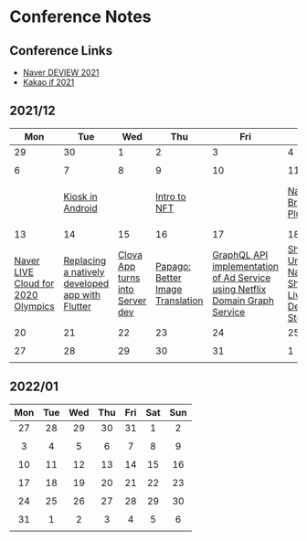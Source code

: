 # Conference Notes

## Conference Links
* [Naver DEVIEW 2021](https://t.co/CQTk7RTw0G)
* [Kakao if 2021]()

## 2021/12
| Mon                                                                                               | Tue                                                                                                            | Wed                                                                                            | Thu                                                                                             | Fri                                                                                                                                         | Sat                                                                                       | Sun                                                                                       |
|---------------------------------------------------------------------------------------------------|----------------------------------------------------------------------------------------------------------------|------------------------------------------------------------------------------------------------|-------------------------------------------------------------------------------------------------|---------------------------------------------------------------------------------------------------------------------------------------------|-------------------------------------------------------------------------------------------|-------------------------------------------------------------------------------------------|
| 29                                                                                                | 30                                                                                                             | 1                                                                                              | 2                                                                                               | 3                                                                                                                                           | 4                                                                                         | 5                                                                                         |
|                                                                                                   |                                                                                                                |                                                                                                |                                                                                                 |                                                                                                                                             |                                                                                           |                                                                                           |
| 6                                                                                                 | 7                                                                                                              | 8                                                                                              | 9                                                                                               | 10                                                                                                                                          | 11                                                                                        | 12                                                                                        |
|                                                                                                   | [Kiosk in Android](https://twitter.com/plateau/status/1468247363491962893?s=20)                                |                                                                                                | [Intro to NFT](https://twitter.com/plateau/status/1468614360998494209?s=20)                     |                                                                                                                                             | [Naver Whale Browser Plugin](https://threadreaderapp.com/thread/1469697530749648898.html) | [LIVE Commerce Team Culture](https://threadreaderapp.com/thread/1470010672432152578.html) |
| 13                                                                                                | 14                                                                                                             | 15                                                                                             | 16                                                                                              | 17                                                                                                                                          | 18                                                                                        | 19                                                                                        |
| [Naver LIVE Cloud for 2020 Olympics](https://threadreaderapp.com/thread/1470446018101940225.html) | [Replacing a natively developed app with Flutter](https://threadreaderapp.com/thread/1470798840483950592.html) | [Clova App turns into Server dev](https://threadreaderapp.com/thread/1471165053030506498.html) | [Papago: Better Image Translation](https://twitter.com/plateau/status/1471497241915699201?s=20) | [GraphQL API implementation of Ad Service  using Netflix Domain Graph Service](https://threadreaderapp.com/thread/1471868218944159745.html) | [Shopping of Untact era,  Naver Shopping Live Development Story](https://t.co/ugw6uK2TOp) |                                                                                           |
| 20                                                                                                | 21                                                                                                             | 22                                                                                             | 23                                                                                              | 24                                                                                                                                          | 25                                                                                        | 26                                                                                        |
|                                                                                                   |                                                                                                                |                                                                                                |                                                                                                 |                                                                                                                                             |                                                                                           |                                                                                           |
| 27                                                                                                | 28                                                                                                             | 29                                                                                             | 30                                                                                              | 31                                                                                                                                          | 1                                                                                         | 2                                                                                         |
|                                                                                                   |                                                                                                                |                                                                                                |                                                                                                 |                                                                                                                                             |                                                                                           |                                                                                           |



## 2022/01
|Mon|Tue|Wed|Thu|Fri|Sat|Sun|
|:-:|:-:|:-:|:-:|:-:|:-:|:-:|
|27|28|29|30|31|1|2|
||||||||
|3|4|5|6|7|8|9|
||||||||
|10|11|12|13|14|15|16|
||||||||
|17|18|19|20|21|22|23|
||||||||
|24|25|26|27|28|29|30|
||||||||
|31|1|2|3|4|5|6|
||||||||
